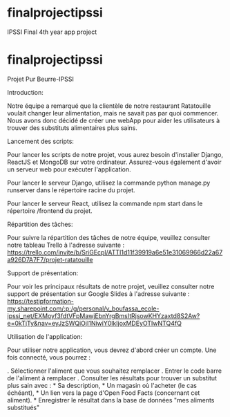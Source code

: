 # finalprojectipssi
IPSSI Final 4th year app project
# finalprojectipssi

Projet Pur Beurre-IPSSI

Introduction:

Notre équipe a remarqué que la clientèle de notre restaurant Ratatouille voulait changer leur alimentation, mais ne savait pas par quoi commencer. Nous avons donc décidé de créer une webApp pour aider les utilisateurs à trouver des substituts alimentaires plus sains.

Lancement des scripts:

Pour lancer les scripts de notre projet, vous aurez besoin d'installer Django, ReactJS et MongoDB sur votre ordinateur. Assurez-vous également d'avoir un serveur web pour exécuter l'application.

Pour lancer le serveur Django, utilisez la commande python manage.py runserver dans le répertoire racine du projet.

Pour lancer le serveur React, utilisez la commande npm start dans le répertoire /frontend du projet.

Répartition des tâches:

Pour suivre la répartition des tâches de notre équipe, veuillez consulter notre tableau Trello à l'adresse suivante : https://trello.com/invite/b/SriGEcpl/ATTI1d11f39919a6e51e31069966d22a67a926D7A7F7/projet-ratatouille

Support de présentation:

Pour voir les principaux résultats de notre projet, veuillez consulter notre support de présentation sur Google Slides à l'adresse suivante : https://testipformation-my.sharepoint.com/:p:/g/personal/v_boufassa_ecole-ipssi_net/EXMoyf3fdtVFpMawjEbnYrgBmsItRjsowKHYzaxtd8S2Aw?e=0kTjTy&nav=eyJzSWQiOjI1NiwiY0lkIjoxMDEyOTIwNTQ4fQ

Utilisation de l'application:

Pour utiliser notre application, vous devrez d'abord créer un compte. Une fois connecté, vous pourrez :

. Sélectionner l'aliment que vous souhaitez remplacer
. Entrer le code barre de l'aliment à remplacer
. Consulter les résultats pour trouver un substitut plus sain avec :
    * Sa description,
    * Un magasin où l'acheter (le cas échéant),
    * Un lien vers la page d'Open Food Facts (concernant cet aliment).
    * Enregistrer le résultat dans la base de données "mes aliments substitués"
